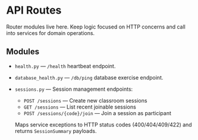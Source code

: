 # API Routes

Router modules live here. Keep logic focused on HTTP concerns and call into services for domain operations.

## Modules

- `health.py` — `/health` heartbeat endpoint.
- `database_health.py` — `/db/ping` database exercise endpoint.
- `sessions.py` — Session management endpoints:
  - `POST /sessions` — Create new classroom sessions
  - `GET /sessions` — List recent joinable sessions
  - `POST /sessions/{code}/join` — Join a session as participant
  
  Maps service exceptions to HTTP status codes (400/404/409/422) and returns `SessionSummary` payloads.
